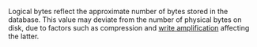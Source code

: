 Logical bytes reflect the approximate number of bytes stored in the database. This value may deviate from the number of physical bytes on disk, due to factors such as compression and [write amplification](https://en.wikipedia.org/wiki/Write_amplification) affecting the latter.